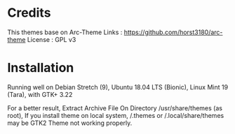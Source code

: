 Credits
=======

This themes base on Arc-Theme 
Links : https://github.com/horst3180/arc-theme
License : GPL v3

Installation
============

Running well on Debian Stretch (9), Ubuntu 18.04 LTS (Bionic), Linux Mint 19 (Tara), with GTK+ 3.22

For a better result, Extract Archive File On Directory /usr/share/themes (as root), If you install theme on local system, /.themes or /.local/share/themes may be GTK2 Theme not working properly.

